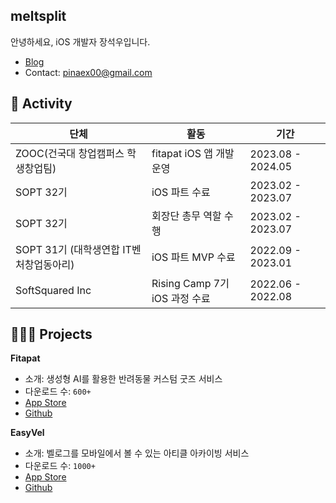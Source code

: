 ## meltsplit
안녕하세요, iOS 개발자 장석우입니다.

- [Blog](https://velog.io/@melt)
- Contact: pinaex00@gmail.com

## 🌿 Activity
|단체|활동|기간|
|------|---|---|
|ZOOC(건국대 창업캠퍼스 학생창업팀)| fitapat iOS 앱 개발 운영 |2023.08 - 2024.05|
|SOPT 32기| iOS 파트 수료|2023.02 - 2023.07|
|SOPT 32기|회장단 총무 역할 수행|2023.02 - 2023.07|
|SOPT 31기 (대학생연합 IT벤처창업동아리)|iOS 파트 MVP 수료|2022.09 - 2023.01|
|SoftSquared Inc|Rising Camp 7기 iOS 과정 수료|2022.06 - 2022.08|


## 🧑🏻‍💻 Projects
**Fitapat** 
- 소개: 생성형 AI를 활용한 반려동물 커스텀 굿즈 서비스
- 다운로드 수: `600+`
- [App Store](https://apps.apple.com/kr/app/zooc/id1669547675)
- [Github](https://github.com/meltsplit/Fitapat-iOS)

**EasyVel** 
- 소개: 벨로그를 모바일에서 볼 수 있는 아티클 아카이빙 서비스
- 다운로드 수: `1000+`
- [App Store](https://apps.apple.com/kr/app/%EC%9D%B4%EC%A7%80%EB%B2%A8-easyvel/id6448953485)
- [Github](https://github.com/SSUDevelog/EasyVel-iOS)
